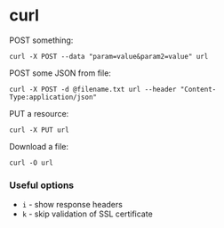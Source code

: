 # curl

POST something:

    curl -X POST --data "param=value&param2=value" url

POST some JSON from file:

    curl -X POST -d @filename.txt url --header "Content-Type:application/json"

PUT a resource:

    curl -X PUT url

Download a file:

    curl -O url

### Useful options

- `i` - show response headers
- `k` - skip validation of SSL certificate

